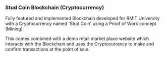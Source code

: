 ### Stud Coin Blockchain (Cryptocurrency)

Fully featured and implemented Blockchain developed for RMIT University with a Cryptocurrency named 'Stud Coin' using a Proof of Work concept (Mining). 

This comes combined with a demo retail market place website which interacts with the Blockchain and uses the Cryptocurrency to make and confirm transactions at the point of sale. 
